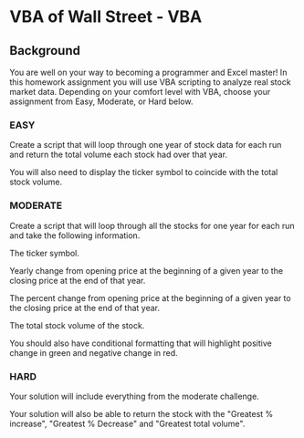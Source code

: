 # VBA of Wall Street - VBA

## Background

You are well on your way to becoming a programmer and Excel master! In this homework assignment you will use VBA scripting to analyze real stock market data. Depending on your comfort level with VBA, choose your assignment from Easy, Moderate, or Hard below.

### EASY

Create a script that will loop through one year of stock data for each run and return the total volume each stock had over that year.


You will also need to display the ticker symbol to coincide with the total stock volume.

### MODERATE

Create a script that will loop through all the stocks for one year for each run and take the following information.


The ticker symbol.


Yearly change from opening price at the beginning of a given year to the closing price at the end of that year.


The percent change from opening price at the beginning of a given year to the closing price at the end of that year.


The total stock volume of the stock.




You should also have conditional formatting that will highlight positive change in green and negative change in red.

### HARD

Your solution will include everything from the moderate challenge.


Your solution will also be able to return the stock with the "Greatest % increase", "Greatest % Decrease" and "Greatest total volume".